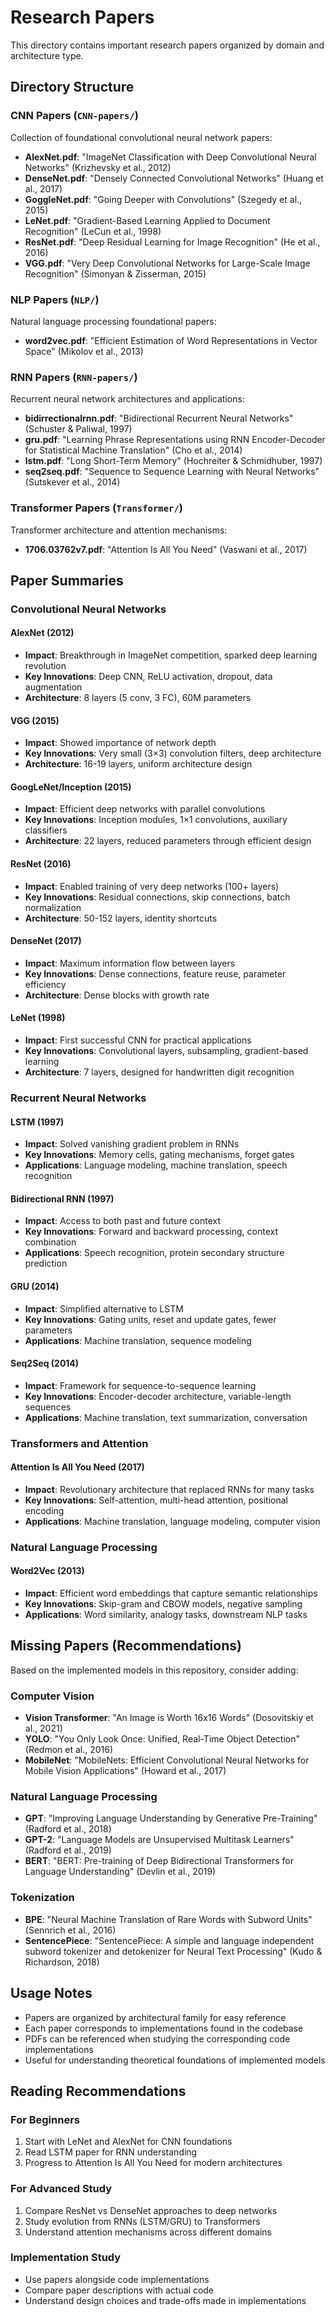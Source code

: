 # Research Papers

This directory contains important research papers organized by domain and architecture type.

## Directory Structure

### CNN Papers (`CNN-papers/`)
Collection of foundational convolutional neural network papers:

- **AlexNet.pdf**: "ImageNet Classification with Deep Convolutional Neural Networks" (Krizhevsky et al., 2012)
- **DenseNet.pdf**: "Densely Connected Convolutional Networks" (Huang et al., 2017)
- **GoggleNet.pdf**: "Going Deeper with Convolutions" (Szegedy et al., 2015)
- **LeNet.pdf**: "Gradient-Based Learning Applied to Document Recognition" (LeCun et al., 1998)
- **ResNet.pdf**: "Deep Residual Learning for Image Recognition" (He et al., 2016)
- **VGG.pdf**: "Very Deep Convolutional Networks for Large-Scale Image Recognition" (Simonyan & Zisserman, 2015)

### NLP Papers (`NLP/`)
Natural language processing foundational papers:

- **word2vec.pdf**: "Efficient Estimation of Word Representations in Vector Space" (Mikolov et al., 2013)

### RNN Papers (`RNN-papers/`)
Recurrent neural network architectures and applications:

- **bidirrectionalrnn.pdf**: "Bidirectional Recurrent Neural Networks" (Schuster & Paliwal, 1997)
- **gru.pdf**: "Learning Phrase Representations using RNN Encoder-Decoder for Statistical Machine Translation" (Cho et al., 2014)
- **lstm.pdf**: "Long Short-Term Memory" (Hochreiter & Schmidhuber, 1997)
- **seq2seq.pdf**: "Sequence to Sequence Learning with Neural Networks" (Sutskever et al., 2014)

### Transformer Papers (`Transformer/`)
Transformer architecture and attention mechanisms:

- **1706.03762v7.pdf**: "Attention Is All You Need" (Vaswani et al., 2017)

## Paper Summaries

### Convolutional Neural Networks

#### AlexNet (2012)
- **Impact**: Breakthrough in ImageNet competition, sparked deep learning revolution
- **Key Innovations**: Deep CNN, ReLU activation, dropout, data augmentation
- **Architecture**: 8 layers (5 conv, 3 FC), 60M parameters

#### VGG (2015)
- **Impact**: Showed importance of network depth
- **Key Innovations**: Very small (3×3) convolution filters, deep architecture
- **Architecture**: 16-19 layers, uniform architecture design

#### GoogLeNet/Inception (2015)
- **Impact**: Efficient deep networks with parallel convolutions
- **Key Innovations**: Inception modules, 1×1 convolutions, auxiliary classifiers
- **Architecture**: 22 layers, reduced parameters through efficient design

#### ResNet (2016)
- **Impact**: Enabled training of very deep networks (100+ layers)
- **Key Innovations**: Residual connections, skip connections, batch normalization
- **Architecture**: 50-152 layers, identity shortcuts

#### DenseNet (2017)
- **Impact**: Maximum information flow between layers
- **Key Innovations**: Dense connections, feature reuse, parameter efficiency
- **Architecture**: Dense blocks with growth rate

#### LeNet (1998)
- **Impact**: First successful CNN for practical applications
- **Key Innovations**: Convolutional layers, subsampling, gradient-based learning
- **Architecture**: 7 layers, designed for handwritten digit recognition

### Recurrent Neural Networks

#### LSTM (1997)
- **Impact**: Solved vanishing gradient problem in RNNs
- **Key Innovations**: Memory cells, gating mechanisms, forget gates
- **Applications**: Language modeling, machine translation, speech recognition

#### Bidirectional RNN (1997)
- **Impact**: Access to both past and future context
- **Key Innovations**: Forward and backward processing, context combination
- **Applications**: Speech recognition, protein secondary structure prediction

#### GRU (2014)
- **Impact**: Simplified alternative to LSTM
- **Key Innovations**: Gating units, reset and update gates, fewer parameters
- **Applications**: Machine translation, sequence modeling

#### Seq2Seq (2014)
- **Impact**: Framework for sequence-to-sequence learning
- **Key Innovations**: Encoder-decoder architecture, variable-length sequences
- **Applications**: Machine translation, text summarization, conversation

### Transformers and Attention

#### Attention Is All You Need (2017)
- **Impact**: Revolutionary architecture that replaced RNNs for many tasks
- **Key Innovations**: Self-attention, multi-head attention, positional encoding
- **Applications**: Machine translation, language modeling, computer vision

### Natural Language Processing

#### Word2Vec (2013)
- **Impact**: Efficient word embeddings that capture semantic relationships
- **Key Innovations**: Skip-gram and CBOW models, negative sampling
- **Applications**: Word similarity, analogy tasks, downstream NLP tasks

## Missing Papers (Recommendations)

Based on the implemented models in this repository, consider adding:

### Computer Vision
- **Vision Transformer**: "An Image is Worth 16x16 Words" (Dosovitskiy et al., 2021)
- **YOLO**: "You Only Look Once: Unified, Real-Time Object Detection" (Redmon et al., 2016)
- **MobileNet**: "MobileNets: Efficient Convolutional Neural Networks for Mobile Vision Applications" (Howard et al., 2017)

### Natural Language Processing
- **GPT**: "Improving Language Understanding by Generative Pre-Training" (Radford et al., 2018)
- **GPT-2**: "Language Models are Unsupervised Multitask Learners" (Radford et al., 2019)
- **BERT**: "BERT: Pre-training of Deep Bidirectional Transformers for Language Understanding" (Devlin et al., 2019)

### Tokenization
- **BPE**: "Neural Machine Translation of Rare Words with Subword Units" (Sennrich et al., 2016)
- **SentencePiece**: "SentencePiece: A simple and language independent subword tokenizer and detokenizer for Neural Text Processing" (Kudo & Richardson, 2018)

## Usage Notes

- Papers are organized by architectural family for easy reference
- Each paper corresponds to implementations found in the codebase
- PDFs can be referenced when studying the corresponding code implementations
- Useful for understanding theoretical foundations of implemented models

## Reading Recommendations

### For Beginners
1. Start with LeNet and AlexNet for CNN foundations
2. Read LSTM paper for RNN understanding
3. Progress to Attention Is All You Need for modern architectures

### For Advanced Study
1. Compare ResNet vs DenseNet approaches to deep networks
2. Study evolution from RNNs (LSTM/GRU) to Transformers
3. Understand attention mechanisms across different domains

### Implementation Study
- Use papers alongside code implementations
- Compare paper descriptions with actual code
- Understand design choices and trade-offs made in implementations

